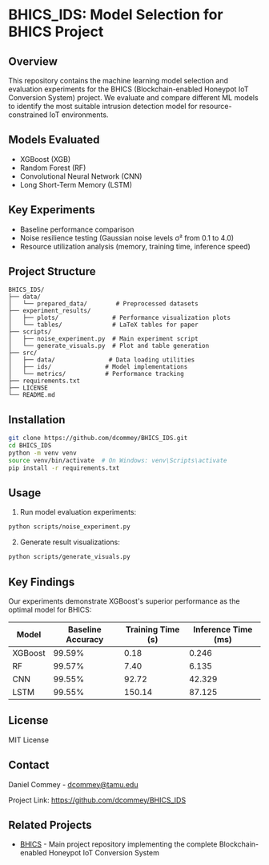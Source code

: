 # BHICS_IDS: Model Selection for BHICS Project

## Overview
This repository contains the machine learning model selection and evaluation experiments for the BHICS (Blockchain-enabled Honeypot IoT Conversion System) project. We evaluate and compare different ML models to identify the most suitable intrusion detection model for resource-constrained IoT environments.

## Models Evaluated
- XGBoost (XGB)
- Random Forest (RF)
- Convolutional Neural Network (CNN)
- Long Short-Term Memory (LSTM)

## Key Experiments
- Baseline performance comparison
- Noise resilience testing (Gaussian noise levels σ² from 0.1 to 4.0)
- Resource utilization analysis (memory, training time, inference speed)

## Project Structure
```
BHICS_IDS/
├── data/
│   └── prepared_data/        # Preprocessed datasets
├── experiment_results/
│   ├── plots/               # Performance visualization plots
│   └── tables/              # LaTeX tables for paper
├── scripts/
│   ├── noise_experiment.py  # Main experiment script
│   └── generate_visuals.py  # Plot and table generation
├── src/
│   ├── data/               # Data loading utilities
│   ├── ids/               # Model implementations
│   └── metrics/           # Performance tracking
├── requirements.txt
├── LICENSE
└── README.md
```

## Installation
```bash
git clone https://github.com/dcommey/BHICS_IDS.git
cd BHICS_IDS
python -m venv venv
source venv/bin/activate  # On Windows: venv\Scripts\activate
pip install -r requirements.txt
```

## Usage
1. Run model evaluation experiments:
```bash
python scripts/noise_experiment.py
```

2. Generate result visualizations:
```bash
python scripts/generate_visuals.py
```

## Key Findings
Our experiments demonstrate XGBoost's superior performance as the optimal model for BHICS:

| Model   | Baseline Accuracy | Training Time (s) | Inference Time (ms) |
|---------|------------------|-------------------|-------------------|
| XGBoost | 99.59%           | 0.18              | 0.246             |
| RF      | 99.57%           | 7.40              | 6.135             |
| CNN     | 99.55%           | 92.72             | 42.329            |
| LSTM    | 99.55%           | 150.14            | 87.125            |

## License
MIT License

## Contact
Daniel Commey - dcommey@tamu.edu

Project Link: https://github.com/dcommey/BHICS_IDS

## Related Projects
- [BHICS](https://github.com/dcommey/BHICS) - Main project repository implementing the complete Blockchain-enabled Honeypot IoT Conversion System